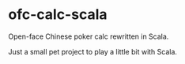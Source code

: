 # ofc-calc-scala
Open-face Chinese poker calc rewritten in Scala.

Just a small pet project to play a little bit with Scala.
